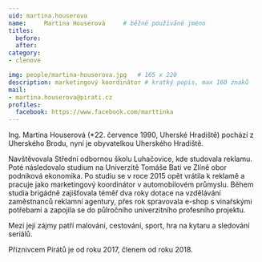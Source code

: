 ```yaml
---
uid: martina.houserova
name:     Martina Houserová  	# běžně používáné jméno
titles:
  before: 
  after:
category:
- clenove

img: people/martina-houserova.jpg   # 165 x 220
description: marketingový koordinátor # kratký popis, max 160 znaků
mail:
- martina.houserova@pirati.cz
profiles:
  facebook: https://www.facebook.com/marttinka
---
```


Ing. Martina Houserová (*22. července 1990, Uherské Hradiště) pochází z Uherského Brodu, nyní je obyvatelkou Uherského Hradiště.

Navštěvovala Střední odbornou školu Luhačovice, kde studovala reklamu. Poté následovalo studium na Univerzitě Tomáše Bati ve Zlíně obor podniková ekonomika. Po studiu se v roce 2015 opět vrátila k reklamě a pracuje jako marketingový koordinátor v automobilovém průmyslu. Během studia brigádně zajišťovala téměř dva roky dotace na vzdělávání zaměstnanců reklamní agentury, přes rok spravovala e-shop s vinařskými potřebami a zapojila se do půlročního univerzitního profesního projektu.

Mezi její zájmy patří malování, cestování, sport, hra na kytaru a sledování seriálů.

Příznivcem Pirátů je od roku 2017, členem od roku 2018.
